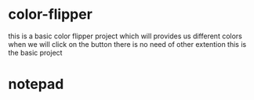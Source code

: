 # color-flipper
this is a basic color flipper project which will provides us different colors when we will click on the button 
there is no need of other extention this is the basic project 
# notepad 
